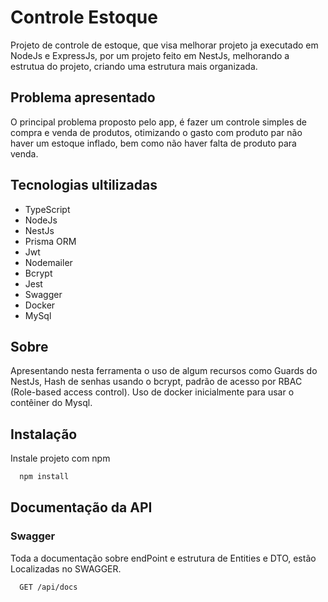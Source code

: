 # Controle Estoque

Projeto de controle de estoque, que visa melhorar projeto ja executado em NodeJs e ExpressJs, por um projeto feito em NestJs, melhorando a estrutua do projeto, criando uma estrutura mais organizada.

## Problema apresentado

O principal problema proposto pelo app, é fazer um controle simples de compra e venda de produtos, otimizando o gasto com produto par não haver um estoque inflado, bem como não haver falta de produto para venda.

## Tecnologias ultilizadas

- TypeScript
- NodeJs
- NestJs
- Prisma ORM
- Jwt
- Nodemailer
- Bcrypt
- Jest
- Swagger
- Docker
- MySql

## Sobre

Apresentando nesta ferramenta o uso de algum recursos como Guards do NestJs, Hash de senhas usando o bcrypt, padrão de acesso por RBAC (Role-based access control). Uso de docker inicialmente para usar o contêiner do Mysql.

## Instalação

Instale projeto com npm

```bash
  npm install
```

## Documentação da API

### Swagger

Toda a documentação sobre endPoint e estrutura de Entities e DTO, estão Localizadas no SWAGGER.

```http
  GET /api/docs
```
